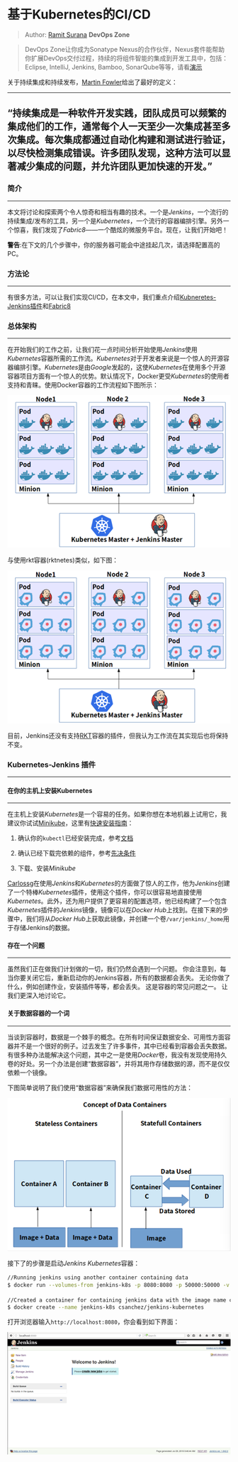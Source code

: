基于Kubernetes的CI/CD
=============================

> Author: [Ramit Surana](https://dzone.com/users/2968218/ramitsurana.html) **DevOps Zone**

> DevOps Zone让你成为Sonatype Nexus的合作伙伴，Nexus套件能帮助你扩展DevOps交付过程，持续的将组件智能的集成到开发工具中，包括：Eclipse, IntelliJ, Jenkins, Bamboo, SonarQube等等，请看[演示](https://www.sonatype.com/nexus-lifecycle?utm_source=DZONE%20-%20Nexus%20Lifecycle%20-%20September%202016&utm_medium=DZONE%20-%20Nexus%20Lifecycle%20-%20September%202016&utm_campaign=DZONE%20-%20Nexus%20Lifecycle%20-%20September%202016)

关于持续集成和持续发布，[Martin Fowler](http://www.martinfowler.com/)给出了最好的定义：

-------------------------------------
“持续集成是一种软件开发实践，团队成员可以频繁的集成他们的工作，通常每个人一天至少一次集成甚至多次集成。每次集成都通过自动化构建和测试进行验证，以尽快检测集成错误。许多团队发现，这种方法可以显著减少集成的问题，并允许团队更加快速的开发。”
-------------------------------------

### 简介
-------------

本文将讨论和探索两个令人惊奇和相当有趣的技术。一个是*Jenkins*，一个流行的持续集成/发布的工具，另一个是*Kubernetes*，一个流行的容器编排引擎。另外一个惊喜，我们发现了*Fabric8*——一个酷炫的微服务平台。现在，让我们开始吧！

**警告**:在下文的几个步骤中，你的服务器可能会中途挂起几次，请选择配置高的PC。

### 方法论
-------------

有很多方法，可以让我们实现CI/CD，在本文中，我们重点介绍[Kubneretes-Jenkins插件](http://theremotelab.com/blog/achieving-ci-cd-with-k8s/#kubernetes-jenkins-plugin)和[Fabric8](http://theremotelab.com/blog/achieving-ci-cd-with-k8s/#fabric8)

### 总体架构
-------------

在开始我们的工作之前，让我们花一点时间分析开始使用*Jenkins*使用*Kubernetes*容器所需的工作流。*Kubernetes*对于开发者来说是一个惊人的开源容器编排引擎。*Kubernetes*是由*Google*发起的，这使*Kubernetes*在使用多个开源容器项目方面有一个惊人的优势。默认情况下，Docker更受*Kubernetes*的使用者支持和青睐。使用Docker容器的工作流程如下图所示：

![](achievingcicd-1.png)

与使用rkt容器(rktnetes)类似，如下图：

![](achievingcicd-2.png)

目前，Jenkins还没有支持[RKT](http://coreos.com/rkt)容器的插件，但我认为工作流在其实现后也将保持不变。

### Kubernetes-Jenkins 插件
-------------

#### 在你的主机上安装Kubernetes
-------------

在主机上安装*Kubernetes*是一个容易的任务。如果你想在本地机器上试用它，我建议你试试[Minikube](http://github.com/kubernetes/minikube)，这里有[快速安装指南](github.com/kubernetes/minikube)：

1. 确认你的`kubectl`已经安装完成，参考[文档](http://kubernetes.io/docs/getting-started-guides/binary_release/)

2. 确认已经下载完依赖的组件，参考[先决条件](https://github.com/kubernetes/minikube/blob/master/DRIVERS.md)

3. 下载、安装*Minikube*


[Carlossg](https://twitter.com/carlossg)在使用*Jenkins*和*Kubernetes*的方面做了惊人的工作，他为*Jenkins*创建了一个特棒*Kubernetes*插件，使用这个插件，你可以很容易地直接使用*Kubernetes*。此外，还为用户提供了更容易的配置选项，他已经构建了一个包含*Kubernetes*插件的*Jenkins*镜像，镜像可以在*Docker Hub*上找到。在接下来的步骤中，我们将从*Docker Hub*上获取此镜像，并创建一个卷`/var/jenkins/_home`用于存储Jenkins的数据。


#### 存在一个问题
-------------

虽然我们正在做我们计划做的一切，我们仍然会遇到一个问题。 你会注意到，每当你要关闭它后，重新启动你的Jenkins容器，所有的数据都会丢失。 无论你做了什么，例如创建作业，安装插件等等，都会丢失。 这是容器的常见问题之一。 让我们更深入地讨论它。

#### 关于数据容器的一个词
-------------

当谈到容器时，数据是一个棘手的概念。在所有时间保证数据安全、可用性方面容器并不是一个很好的例子。过去发生了许多事件，其中已经看到容器会丢失数据。有很多种办法能解决这个问题，其中之一是使用*Docker*卷，我没有发现使用持久卷的好处。另一个办法是创建“数据容器”，并将其用作存储数据的源，而不是仅仅依赖一个镜像。

下图简单说明了我们使用“数据容器”来确保我们数据可用性的方法：

![](achievingcicd-3.png)

接下了的步骤是启动*Jenkins Kubernetes*容器：

```bash
//Running jenkins using another container containing data 
$ docker run --volumes-from jenkins-k8s -p 8080:8080 -p 50000:50000 -v /var/jenkins_home csanchez/jenkins-kubernetes 

//Created a container for containing jenkins data with the image name csanchez/jenkins-kubernetes 
$ docker create --name jenkins-k8s csanchez/jenkins-kubernetes 
```

打开浏览器输入`http://localhost:8080`，你会看到如下界面：

![](achievingcicd-4.png)

### 
